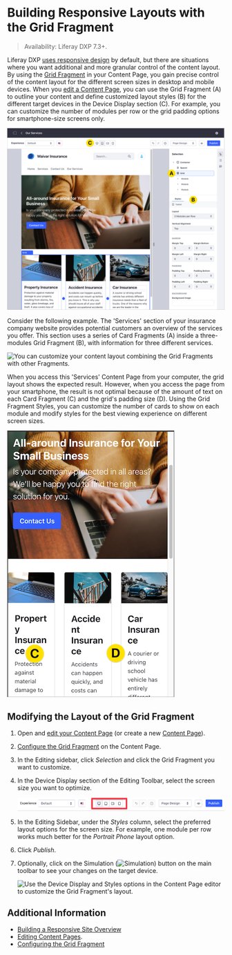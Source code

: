 # Building Responsive Layouts with the Grid Fragment

> Availability: Liferay DXP 7.3+.

Liferay DXP [uses responsive design](./building-a-responsive-site.md) by default, but there are situations where you want additional and more granular control of the content layout. By using the [Grid Fragment](../../creating-pages/building-and-managing-content-pages/building-content-pages.md#configuring-the-grid-fragment) in your Content Page, you gain precise control of the content layout for the different screen sizes in desktop and mobile devices. When you [edit a Content Page](../../creating-pages/building-and-managing-content-pages/editing-content-pages.md), you can use the Grid Fragment (A) to outline your content and define customized layout styles (B) for the different target devices in the Device Display section (C). For example, you can customize the number of modules per row or the grid padding options for smartphone-size screens only.

![Using the Grid Fragment you can customize the layout options for different screen sizes.](./building-responsive-layouts-with-the-grid-fragment/images/04.png)

Consider the following example. The 'Services' section of your insurance company website provides potential customers an overview of the services you offer. This section uses a series of Card Fragments (A) inside a three-modules Grid Fragment (B), with information for three different services. 

![You can customize your content layout combining the Grid Fragments with other Fragments.](./building-responsive-layouts-with-the-grid-fragment/images/01.png)

When you access this 'Services' Content Page from your computer, the grid layout shows the expected result. However, when you access the page from your smartphone, the result is not optimal because of the amount of text on each Card Fragment (C) and the grid's padding size (D). Using the Grid Fragment Styles, you can customize the number of cards to show on each module and modify styles for the best viewing experience on different screen sizes.

![The default grid layout style is not optimized for a smartphone-sized screen.](./building-responsive-layouts-with-the-grid-fragment/images/02.png)

## Modifying the Layout of the Grid Fragment

1. Open and [edit your Content Page](../../creating-pages/building-and-managing-content-pages/editing-content-pages.md) (or create a new [Content Page](./../../creating-pages/adding-pages/adding-a-page-to-a-site.md)).
1. [Configure the Grid Fragment](../../creating-pages/building-and-managing-content-pages/building-content-pages.md#configuring-the-grid-fragment) on the Content Page.
1. In the Editing sidebar, click *Selection* and click the Grid Fragment you want to customize.
1. In the Device Display section of the Editing Toolbar, select the screen size you want to optimize.

    ![Select the screen size you want to customize in the Device Display section.](./building-responsive-layouts-with-the-grid-fragment/images/06.png)

1. In the Editing Sidebar, under the *Styles* column, select the preferred layout options for the screen size. For example, one module per row works much better for the *Portrait Phone* layout option.
1. Click *Publish*.
1. Optionally, click on the Simulation (![Simulation](../../../images/icon-simulation.png)) button on the main toolbar to see your changes on the target device.

    ![Use the Device Display and Styles options in the Content Page editor to customize the Grid Fragment's layout.](./building-responsive-layouts-with-the-grid-fragment/images/03.gif)

## Additional Information

- [Building a Responsive Site Overview](./building-a-responsive-site.md)
- [Editing Content Pages](../../creating-pages/building-and-managing-content-pages/editing-content-pages.md).
- [Configuring the Grid Fragment](../../creating-pages/building-and-managing-content-pages/building-content-pages.md#configuring-the-grid-fragment)
